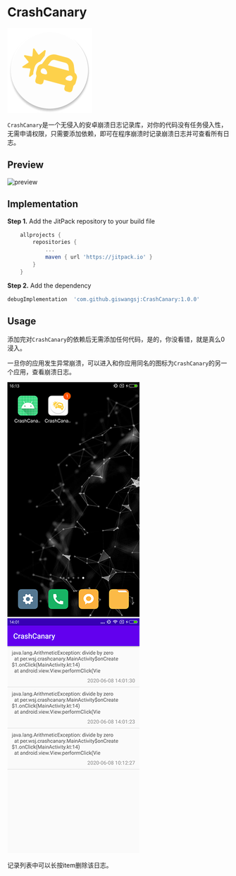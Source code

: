# CrashCanary
![logo](img/ic_crash_logo.png)



`CrashCanary`是一个无侵入的安卓崩溃日志记录库，对你的代码没有任务侵入性，无需申请权限，只需要添加依赖，即可在程序崩溃时记录崩溃日志并可查看所有日志。

## Preview

![preview](https://wangsj.oss-cn-shanghai.aliyuncs.com/img/crash_canary.gif)

## Implementation

**Step 1.** Add the JitPack repository to your build file

```groovy
	allprojects {
		repositories {
			...
			maven { url 'https://jitpack.io' }
		}
	}
```

**Step 2.** Add the dependency

```groovy
debugImplementation  'com.github.giswangsj:CrashCanary:1.0.0'
```

## Usage

添加完对`CrashCanary`的依赖后无需添加任何代码，是的，你没看错，就是真么0浸入。

一旦你的应用发生异常崩溃，可以进入和你应用同名的图标为`CrashCanary`的另一个应用，查看崩溃日志。

![enterance](img/enterance.png)![enterance](img/log_list.png)



记录列表中可以长按item删除该日志。
